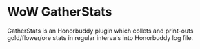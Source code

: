 # WoW GatherStats

GatherStats is an Honorbuddy plugin which collets and print-outs gold/flower/ore
stats in regular intervals into Honorbuddy log file.
